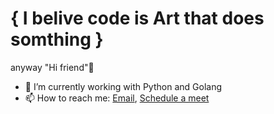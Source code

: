 # { I belive code is Art that does somthing }
anyway "Hi friend"👋


- 🔭 I’m currently working with Python and Golang
- 📫 How to reach me: [Email](pramezani92@gmail.com), [Schedule a meet]([https://t.me/immortaldudee](https://calendar.app.google/UoTTuTMbhzrkFQnN9))




